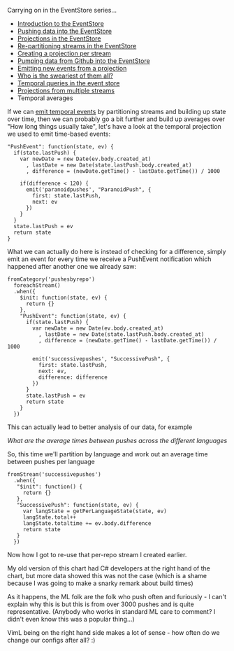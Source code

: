 Carrying on in the EventStore series...

- [Introduction to the EventStore](/entries/playing-with-the-eventstore.html)
- [Pushing data into the EventStore](/entries/pushing-data-into-streams-in-the-eventstore.html)
- [Projections in the EventStore](/entries/basic-projections-in-the-eventstore.html)
- [Re-partitioning streams in the EventStore](/entries/re-partitioning-streams-in-the-event-store-for-better-projections.html)
- [Creating a projection per stream](/entries/creating-a-projection-per-stream-in-the-eventstore.html)
- [Pumping data from Github into the EventStore](/entries/less-abstract,-pumping-data-from-github-into-the-eventstore.html)
- [Emitting new events from a projection](/entries/evented-github-adventure---emitting-commits-as-their-own-events.html)
- [Who is the sweariest of them all?](/entries/evented-github-adventure---who-writes-the-sweariest-commit-messages.html)
- [Temporal queries in the event store](/entries/evented-github-adventure---temporal-queries,-who-doesnt-trust-their-hardware.html)
- [Projections from multiple streams](/entries/evented-github-adventure---crossing-the-streams-to-gain-real-insights.html)
- Temporal averages

If we can [emit temporal events](/entries/evented-github-adventure---temporal-queries,-who-doesnt-trust-their-hardware.html) by partitioning streams and building up state over time, then we can probably go a bit further and build up averages over "How long things usually take", let's have a look at the temporal projection we used to emit time-based events:


    "PushEvent": function(state, ev) {
      if(state.lastPush) {
        var newDate = new Date(ev.body.created_at)
          , lastDate = new Date(state.lastPush.body.created_at)
          , difference = (newDate.getTime() - lastDate.getTime()) / 1000

        if(difference < 120) {
          emit('paranoidpushes', "ParanoidPush", {
            first: state.lastPush,
            next: ev
          })
        }
      }
      state.lastPush = ev
      return state
    }

What we can actually do here is instead of checking for a difference, simply emit an event for every time we receive a PushEvent notification which happened after another one we already saw:

    fromCategory('pushesbyrepo')
      foreachStream()
      .when({
        $init: function(state, ev) {
          return {}
        },
        "PushEvent": function(state, ev) {
          if(state.lastPush) {
            var newDate = new Date(ev.body.created_at)
              , lastDate = new Date(state.lastPush.body.created_at)
              , difference = (newDate.getTime() - lastDate.getTime()) / 1000

            emit('successivepushes', "SuccessivePush", {
              first: state.lastPush,
              next: ev,
              difference: difference
            })
          }
          state.lastPush = ev
          return state
        }
      })


This can actually lead to better analysis of our data, for example

*What are the average times between pushes across the different languages*

So, this time we'll partition by language and work out an average time between pushes per language

    fromStream('successivepushes')
      .when({
       "$init": function() {
         return {}
       },
       "SuccessivePush": function(state, ev) {
         var langState = getPerLanguageState(state, ev)
         langState.total++
         langState.totaltime += ev.body.difference
         return state
       }
      })

Now how I got to re-use that per-repo stream I created earlier.

<div id="scaled"></div>

My old version of this chart had C# developers at the right hand of the chart, but more data showed this was not the case (which is a shame because I was going to make a snarky remark about build times)

As it happens, the ML folk are the folk who push often and furiously - I can't explain why this is but this is from over 3000 pushes and is quite representative. (Anybody who works in standard ML care to comment? I didn't even know this was a popular thing...)

VimL being on the right hand side makes a lot of sense - how often do we change our configs after all? :)


<script type="text/javascript" src="/d3.v2.js"></script>
<script type="text/javascript">
var data = {"Java":{"count":253580,"totaldifference":38238330856},"JavaScript":{"count":377205,"totaldifference":56632429808},"PHP":{"count":153121,"totaldifference":24771723876},"C":{"count":102470,"totaldifference":17105126095},"Python":{"count":166696,"totaldifference":28787843794},"null":{"count":172572,"totaldifference":14480451092},"Shell":{"count":55989,"totaldifference":10294378504},"Lua":{"count":7462,"totaldifference":1435117732},"C++":{"count":115765,"totaldifference":16678557230},"Ruby":{"count":176623,"totaldifference":27952013780},"ColdFusion":{"count":1079,"totaldifference":112788357},"Objective-C":{"count":26592,"totaldifference":5090102450},"C#":{"count":39300,"totaldifference":6771578404},"CoffeeScript":{"count":12882,"totaldifference":1958762763},"FORTRAN":{"count":1079,"totaldifference":257931768},"ActionScript":{"count":3559,"totaldifference":658819864},"Assembly":{"count":1410,"totaldifference":270141323},"Perl":{"count":19860,"totaldifference":3899985663},"R":{"count":5853,"totaldifference":1247020443},"Clojure":{"count":6951,"totaldifference":1281534272},"Arduino":{"count":1636,"totaldifference":378845394},"Go":{"count":8604,"totaldifference":1303815011},"Haskell":{"count":8268,"totaldifference":1718963984},"OpenEdge ABL":{"count":280,"totaldifference":49990984},"Erlang":{"count":4511,"totaldifference":838173598},"Julia":{"count":1390,"totaldifference":210414747},"VimL":{"count":18202,"totaldifference":6334893565},"Tcl":{"count":361,"totaldifference":107774886},"Common Lisp":{"count":1608,"totaldifference":319061186},"Rust":{"count":1753,"totaldifference":190856284},"Scala":{"count":11826,"totaldifference":2331705101},"Groovy":{"count":4365,"totaldifference":834385794},"Puppet":{"count":4504,"totaldifference":744092109},"Emacs Lisp":{"count":8986,"totaldifference":2641763583},"ASP":{"count":1885,"totaldifference":245957381},"Verilog":{"count":1180,"totaldifference":166834193},"Visual Basic":{"count":1476,"totaldifference":322967626},"AutoHotkey":{"count":197,"totaldifference":58191551},"Standard ML":{"count":3119,"totaldifference":62683634},"Matlab":{"count":7773,"totaldifference":978243889},"F#":{"count":961,"totaldifference":184019680},"Vala":{"count":356,"totaldifference":68369602},"Scheme":{"count":1781,"totaldifference":307656750},"D":{"count":1358,"totaldifference":347429358},"Racket":{"count":1249,"totaldifference":235521807},"OCaml":{"count":2135,"totaldifference":423226057},"Prolog":{"count":888,"totaldifference":198471986},"Dart":{"count":1978,"totaldifference":502985423},"ooc":{"count":179,"totaldifference":8666096},"HaXe":{"count":308,"totaldifference":64412989},"PowerShell":{"count":1015,"totaldifference":207512933},"Turing":{"count":20,"totaldifference":5009659},"Logtalk":{"count":71,"totaldifference":4315767},"Smalltalk":{"count":436,"totaldifference":59346112},"XQuery":{"count":102,"totaldifference":35513771},"Haxe":{"count":1045,"totaldifference":176098167},"Factor":{"count":491,"totaldifference":11389691},"Delphi":{"count":1359,"totaldifference":232268974},"VHDL":{"count":739,"totaldifference":141829947},"Ada":{"count":284,"totaldifference":42642935},"Kotlin":{"count":98,"totaldifference":19861112},"Rebol":{"count":32,"totaldifference":9488848},"Elixir":{"count":277,"totaldifference":43585554},"Bro":{"count":2,"totaldifference":389},"Coq":{"count":490,"totaldifference":76134746},"Parrot":{"count":71,"totaldifference":6472209},"DCPU-16 ASM":{"count":48,"totaldifference":9578220},"Eiffel":{"count":433,"totaldifference":47667533},"Objective-J":{"count":181,"totaldifference":44845404},"Scilab":{"count":69,"totaldifference":19688536},"Apex":{"count":152,"totaldifference":27645682},"Fancy":{"count":4,"totaldifference":3523197},"AppleScript":{"count":122,"totaldifference":28262738},"Ceylon":{"count":36,"totaldifference":14033292},"Pure Data":{"count":111,"totaldifference":26227613},"Io":{"count":70,"totaldifference":13317185},"Lasso":{"count":517,"totaldifference":53654351},"TypeScript":{"count":1922,"totaldifference":312329074},"XML":{"count":2200,"totaldifference":510073123},"LiveScript":{"count":249,"totaldifference":34549381},"Xtend":{"count":53,"totaldifference":12040358},"SuperCollider":{"count":209,"totaldifference":45851945},"Ioke":{"count":11,"totaldifference":2397847},"Dylan":{"count":81,"totaldifference":27279547},"Awk":{"count":90,"totaldifference":20843043},"Boo":{"count":50,"totaldifference":17946733},"Monkey":{"count":30,"totaldifference":7011348},"Nimrod":{"count":64,"totaldifference":14514326},"Logos":{"count":2398,"totaldifference":407157116},"Mirah":{"count":1,"totaldifference":3521},"CLIPS":{"count":37,"totaldifference":7394334},"Nemerle":{"count":147,"totaldifference":17242985},"DOT":{"count":671,"totaldifference":113091927},"Gosu":{"count":64,"totaldifference":10434170},"Augeas":{"count":14,"totaldifference":1169525},"Processing":{"count":1188,"totaldifference":206758704},"Nu":{"count":68,"totaldifference":3581684},"PogoScript":{"count":14,"totaldifference":3207543},"eC":{"count":5,"totaldifference":2925691},"Forth":{"count":7,"totaldifference":2797176},"Pike":{"count":6,"totaldifference":3902037},"TXL":{"count":1,"totaldifference":113769},"Fantom":{"count":18,"totaldifference":2346866},"Ecl":{"count":17,"totaldifference":2004560},"MoonScript":{"count":46,"totaldifference":6038229},"Ragel in Ruby Host":{"count":18,"totaldifference":1364124},"Rouge":{"count":1,"totaldifference":1833},"Opa":{"count":1,"totaldifference":648},"Arc":{"count":15,"totaldifference":5975508}}
</script>

<script type="text/javascript">

   var filteredData = []
   for(var i in data) {
     if(i === 'null') continue
     if(data[i].count >= 2500) {
       var datum = data[i]
       datum.state = datum
       datum.key = i
       datum.state.average = Math.floor(datum.state.totaldifference / datum.state.count) / (60 * 60)
       filteredData.push(datum)
     }
   }

   if(filteredData.sort)
     filteredData = filteredData.sort(function(a,b) { return a.state.average - b.state.average })

  var svg = d3.select("#scaled").append("svg")
          .attr("width", 800)
          .attr("height", 480)

   var scale = d3.scale.linear()
     .domain([0, d3.max(filteredData, function(d) { return d.state.average })])
     .range([0, 1]);

   var max = d3.max(filteredData, function(d) { return d.state.average });

   svg.append("text")
      .attr("fill", '#000')
      .attr("x", 710)
      .attr("y", 60)
      .text(parseInt(max, 10) + " hours")

   svg.append("text")
      .attr("fill", '#000')
      .attr("x", 710)
      .attr("y", 350)
      .text(0 + " hours")

   svg.selectAll(".label")
      .data(filteredData)
      .enter()
        .append("text")
        .attr("class", "label")
        .attr("transform", function(d, i) { 
          var transform = "translate(" + i * (640 / filteredData.length) + "," + 380 + ") "
          transform += "rotate(75) "
          return transform
        })
        .attr("x", 0)
        .attr("y", 0)
        .text(function(d) { return d.key })

    svg.selectAll(".time")
     .data(filteredData)
     .enter()
       .append("rect")
         .attr("class", "time")
         .attr("fill", '#AAF')
         .attr("x", function(d, i) { return i * (640 / filteredData.length)})
         .attr("y", function(d, i) { return 370 - (280 * scale(d.state.average)) })
         .attr("width", 640 / (filteredData.length + 1))
         .attr("height", function(d, i) { return 280 * scale(d.state.average) })
</script>


